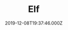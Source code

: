 ---
title: "Elf"
year: 2003
date: 2019-12-08T19:37:46.000Z
permalink: /almanac/movies/2019-12-08-elf/index.html
rating: 3
---